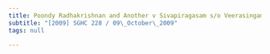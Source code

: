 ```yaml
---
title: Poondy Radhakrishnan and Another v Sivapiragasam s/o Veerasingam and Another
subtitle: "[2009] SGHC 228 / 09\_October\_2009"
tags: null

---
```


